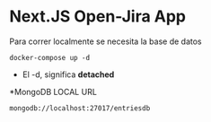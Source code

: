 # Next.JS Open-Jira App
Para correr localmente se necesita la base de datos
```
docker-compose up -d
```

* El -d, significa __detached__

*MongoDB LOCAL URL
```
mongodb://localhost:27017/entriesdb
```